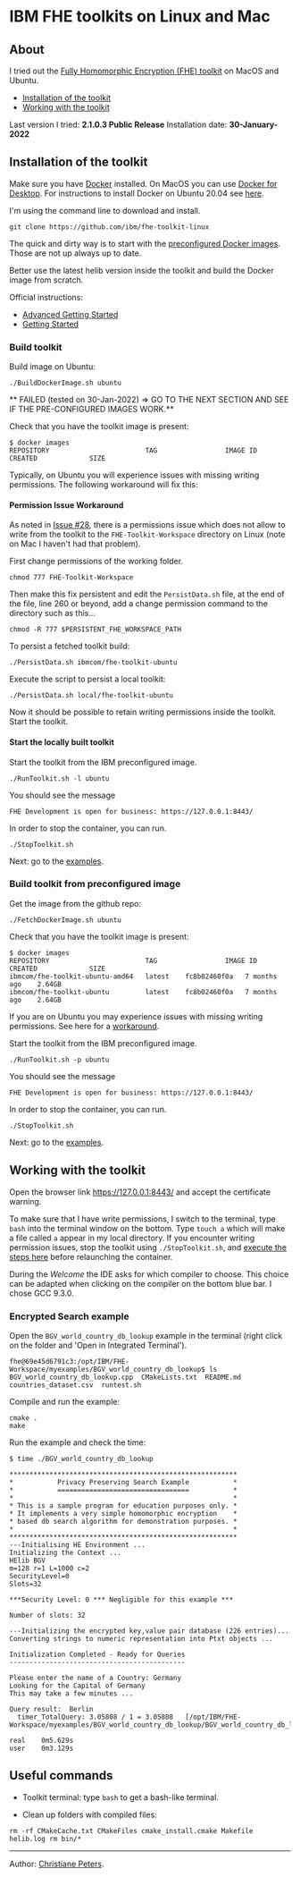 # IBM FHE toolkits on Linux and Mac

## About

I tried out the [Fully Homomorphic Encryption (FHE) toolkit][FHELinux] on MacOS and Ubuntu.

* [Installation of the toolkit](#installation-of-the-toolkit)
* [Working with the toolkit](#working-with-the-toolkit)

Last version I tried: **2.1.0.3 Public Release**
Installation date: **30-January-2022**

## Installation of the toolkit

Make sure you have [Docker](https://www.docker.com/) installed. On MacOS you can use [Docker for Desktop][Docker]. For instructions to install Docker on Ubuntu 20.04 see [here][mydocker].

I'm using the command line to download and install.
```
git clone https://github.com/ibm/fhe-toolkit-linux
```

The quick and dirty way is to start with the [preconfigured Docker images](#build-toolkit-from-preconfigured-image). Those are not up always up to date. 

Better use the latest helib version inside the toolkit and build the Docker image from scratch. 

Official instructions: 
* [Advanced Getting Started][AGS]
* [Getting Started][GS]
 

### Build toolkit

Build image on Ubuntu:
```
./BuildDockerImage.sh ubuntu
```
**
FAILED (tested on 30-Jan-2022) => GO TO THE NEXT SECTION AND SEE IF THE PRE-CONFIGURED IMAGES WORK.**

Check that you have the toolkit image is present:
```
$ docker images
REPOSITORY                        TAG                 IMAGE ID            CREATED             SIZE
```
Typically, on Ubuntu you will experience issues with missing writing permissions. The following workaround will fix this:

#### Permission Issue Workaround

As noted in [Issue \#28][Issue28], there is a permissions issue which does not allow to write from the toolkit to the  `FHE-Toolkit-Workspace` directory on Linux (note on Mac I haven't had that problem).

First change permissions of the working folder. 
```
chmod 777 FHE-Toolkit-Workspace
```

Then make this fix persistent and edit the `PersistData.sh` file, at the end of the file, line 260 or beyond, add a change permission command to the directory such as this...
```
chmod -R 777 $PERSISTENT_FHE_WORKSPACE_PATH
```
To persist a fetched toolkit build:
```
./PersistData.sh ibmcom/fhe-toolkit-ubuntu
```
Execute the script to persist a local toolkit:
```
./PersistData.sh local/fhe-toolkit-ubuntu
```

Now it should be possible to retain writing permissions inside the toolkit. Start the toolkit.


#### Start the locally built toolkit

Start the toolkit from the IBM preconfigured image.
```
./RunToolkit.sh -l ubuntu
```

You should see the message
```
FHE Development is open for business: https://127.0.0.1:8443/
```

In order to stop the container, you can run.
```
./StopToolkit.sh
```

Next: go to the [examples](#working-with-the-toolkit).


### Build toolkit from preconfigured image

Get the image from the github repo:
```
./FetchDockerImage.sh ubuntu
```
Check that you have the toolkit image is present:
```
$ docker images
REPOSITORY                        TAG                 IMAGE ID            CREATED             SIZE
ibmcom/fhe-toolkit-ubuntu-amd64   latest    fc8b02460f0a   7 months ago    2.64GB
ibmcom/fhe-toolkit-ubuntu         latest    fc8b02460f0a   7 months ago    2.64GB
```

If you are on Ubuntu you may experience issues with missing writing permissions. See here for a [workaround](#permission-issue-workaround).

Start the toolkit from the IBM preconfigured image.
```
./RunToolkit.sh -p ubuntu
```

You should see the message
```
FHE Development is open for business: https://127.0.0.1:8443/
```

In order to stop the container, you can run.
```
./StopToolkit.sh
```

Next: go to the [examples](#working-with-the-toolkit).



## Working with the toolkit

Open the browser link https://127.0.0.1:8443/ and accept the certificate warning.

To make sure that I have write permissions, I switch to the terminal, type `bash` into the terminal window on the bottom. Type `touch a` which will make a file called `a` appear in my local directory. If you encounter writing permission issues, stop the toolkit using `./StopToolkit.sh`, and [execute the steps here](#permission-issue-workaround) before relaunching the container.


During the *Welcome* the IDE asks for which compiler to choose. This choice can be adapted when clicking on the compiler on the bottom blue bar. I chose GCC 9.3.0.


### Encrypted Search example

Open the `BGV_world_country_db_lookup` example in the terminal (right click on the folder and 'Open in Integrated Terminal').

```
fhe@69e45d6791c3:/opt/IBM/FHE-Workspace/myexamples/BGV_world_country_db_lookup$ ls
BGV_world_country_db_lookup.cpp  CMakeLists.txt  README.md  countries_dataset.csv  runtest.sh
```
Compile and run the example:
```
cmake .
make
```

Run the example and check the time:
```
$ time ./BGV_world_country_db_lookup 

*********************************************************
*           Privacy Preserving Search Example           *
*           =================================           *
*                                                       *
* This is a sample program for education purposes only. *
* It implements a very simple homomorphic encryption    *
* based db search algorithm for demonstration purposes. *
*                                                       *
*********************************************************
---Initialising HE Environment ... 
Initializing the Context ... 
HElib BGV
m=128 r=1 L=1000 c=2
SecurityLevel=0
Slots=32

***Security Level: 0 *** Negligible for this example ***

Number of slots: 32

---Initializing the encrypted key,value pair database (226 entries)...
Converting strings to numeric representation into Ptxt objects ...

Initialization Completed - Ready for Queries
--------------------------------------------

Please enter the name of a Country: Germany
Looking for the Capital of Germany
This may take a few minutes ... 

Query result:  Berlin
  timer_TotalQuery: 3.05808 / 1 = 3.05808   [/opt/IBM/FHE-Workspace/myexamples/BGV_world_country_db_lookup/BGV_world_country_db_lookup.cpp:229]

real    0m5.629s
user    0m3.129s
```


## Useful commands

* Toolkit terminal: type `bash` to get a bash-like terminal.

* Clean up folders with compiled files:
```
rm -rf CMakeCache.txt CMakeFiles cmake_install.cmake Makefile helib.log rm bin/*
```

---
Author: [Christiane Peters][cpp].


[cpp]: 		http://cbcrypto.org/
[FHELinux]: https://github.com/ibm/fhe-toolkit-linux
[AGS]: 		https://github.com/IBM/fhe-toolkit-linux/blob/master/GettingStarted.Advanced.md
[GS]: https://github.com/IBM/fhe-toolkit-linux/blob/master/GettingStarted.md
[Issue28]: 	https://github.com/IBM/fhe-toolkit-linux/issues/28#issuecomment-690673882
[Docker]:	https://www.docker.com/products/docker-desktop
[mydocker]: https://github.com/christianepeters/howto/blob/master/docker.md
